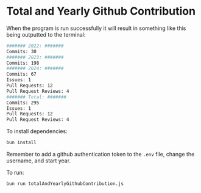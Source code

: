 # Total and Yearly Github Contribution

When the program is run successfully it will result in something like this being outputted to the terminal:

```bash
####### 2022: #######
Commits: 30
####### 2023: #######
Commits: 198
####### 2024: #######
Commits: 67
Issues: 1
Pull Requests: 12
Pull Request Reviews: 4
####### Total: #######
Commits: 295
Issues: 1
Pull Requests: 12
Pull Request Reviews: 4
```

To install dependencies:

```bash
bun install
```

Remember to add a github authentication token to the `.env` file, change the username, and start year.

To run:

```bash
bun run totalAndYearlyGithubContribution.js
```
